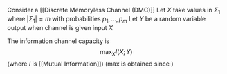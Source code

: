 Consider a [[Discrete Memoryless Channel (DMC)]] 
Let $X$ take values in $\Sigma_{1}$ where $\lvert \Sigma_{1} \rvert=m$ with probabilities $p_{1},\dots ,p_{m}$
Let $Y$ be a random variable output when channel is given input $X$ 

The information channel capacity is 
$$
\max_{X} I(X;Y)
$$
(where $I$ is [[Mutual Information]])
(max is obtained since )